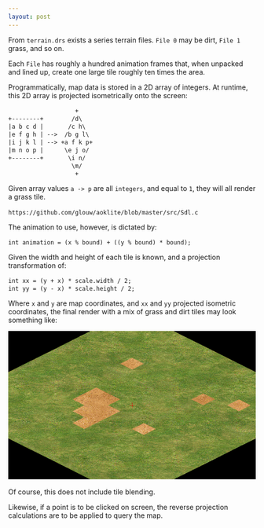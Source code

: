 ```yaml
---
layout: post
---
```


From `terrain.drs` exists a series terrain files. `File 0` may be dirt, `File 1` grass, and so on.

Each `File` has roughly a hundred animation frames that, when unpacked and lined up, create
one large tile roughly ten times the area.

Programmatically, map data is stored in a 2D array of integers. At runtime, this 2D
array is projected isometrically onto the screen:

                       +
    +--------+        /d\
    |a b c d |       /c h\
    |e f g h | -->  /b g l\
    |i j k l | --> +a f k p+
    |m n o p |      \e j o/
    +--------+       \i n/
                      \m/
                       +

Given array values `a -> p` are all `integers`, and equal to `1`, they will all render
a grass tile.

`https://github.com/glouw/aoklite/blob/master/src/Sdl.c`

The animation to use, however, is dictated by:

    int animation = (x % bound) + ((y % bound) * bound);

Given the width and height of each tile is known, and a projection
transformation of:

    int xx = (y + x) * scale.width / 2;
    int yy = (y - x) * scale.height / 2;

Where `x` and `y` are map coordinates, and `xx` and `yy` projected isometric coordinates,
the final render with a mix of grass and dirt tiles may look something like:

![](/images/aoklite/2019-04-06-053120_1000x600_scrot.png)

Of course, this does not include tile blending.

Likewise, if a point is to be clicked on screen, the reverse
projection calculations are to be applied to query the map.
